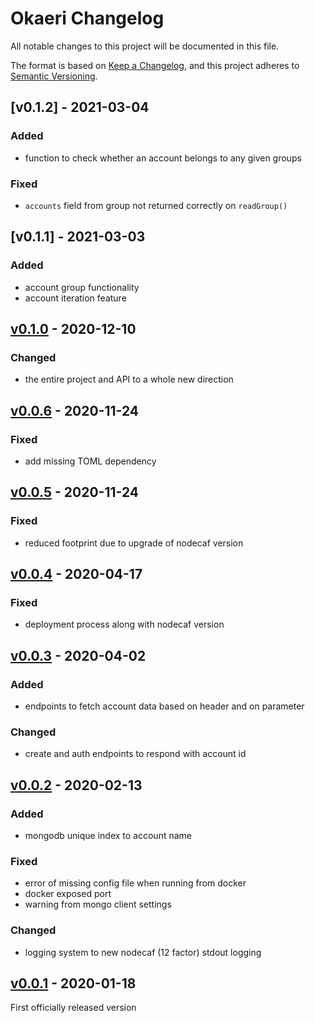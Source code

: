 # Okaeri Changelog

All notable changes to this project will be documented in this file.

The format is based on [Keep a Changelog](https://keepachangelog.com/en/1.0.0/),
and this project adheres to [Semantic Versioning](https://semver.org/spec/v2.0.0.html).

## [v0.1.2] - 2021-03-04

### Added
- function to check whether an account belongs to any given groups

### Fixed
- `accounts` field from group not returned correctly on `readGroup()`

## [v0.1.1] - 2021-03-03

### Added
- account group functionality
- account iteration feature

## [v0.1.0] - 2020-12-10

### Changed
- the entire project and API to a whole new direction

## [v0.0.6] - 2020-11-24

### Fixed
- add missing TOML dependency

## [v0.0.5] - 2020-11-24

### Fixed
- reduced footprint due to upgrade of nodecaf version

## [v0.0.4] - 2020-04-17

### Fixed
- deployment process along with nodecaf version

## [v0.0.3] - 2020-04-02

### Added
- endpoints to fetch account data based on header and on parameter

### Changed
- create and auth endpoints to respond with account id

## [v0.0.2] - 2020-02-13

### Added
- mongodb unique index to account name

### Fixed
- error of missing config file when running from docker
- docker exposed port
- warning from mongo client settings

### Changed
- logging system to new nodecaf (12 factor) stdout logging

## [v0.0.1] - 2020-01-18

First officially released version

[v0.0.1]: https://gitlab.com/GCSBOSS/okaeri/-/tags/v0.0.1
[v0.0.2]: https://gitlab.com/GCSBOSS/okaeri/-/tags/v0.0.2
[v0.0.3]: https://gitlab.com/GCSBOSS/okaeri/-/tags/v0.0.3
[v0.0.4]: https://gitlab.com/GCSBOSS/okaeri/-/tags/v0.0.4
[v0.0.5]: https://gitlab.com/GCSBOSS/okaeri/-/tags/v0.0.5
[v0.0.6]: https://gitlab.com/GCSBOSS/okaeri/-/tags/v0.0.6
[v0.1.0]: https://gitlab.com/GCSBOSS/okaeri/-/tags/v0.1.0
